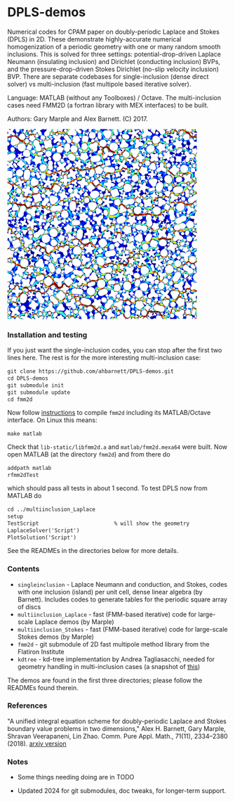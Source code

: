 # DPLS-demos

Numerical codes for CPAM paper on doubly-periodic Laplace and Stokes (DPLS)
in 2D. These demonstrate highly-accurate
numerical homogenization of a periodic geometry with one or many random smooth 
inclusions. This is solved for three settings:
potential-drop-driven Laplace Neumann (insulating inclusion) and
Dirichlet (conducting inclusion) BVPs,
and the pressure-drop-driven Stokes Dirichlet (no-slip velocity inclusion) BVP.
There are separate codebases for single-inclusion (dense direct solver) vs multi-inclusion (fast multipole based iterative solver).

Language: MATLAB (without any Toolboxes) / Octave. The multi-inclusion cases need FMM2D (a fortran library with MEX interfaces) to be built.

Authors: Gary Marple and Alex Barnett.  (C) 2017.

![doubly-periodic Stokes flow speed for 1000 inclusions](images/stokesK1e3.png)

### Installation and testing

If you just want the single-inclusion codes, you can stop after the first two lines here. The rest is for the more interesting multi-inclusion case:

```
git clone https://github.com/ahbarnett/DPLS-demos.git
cd DPLS-demos
git submodule init
git submodule update
cd fmm2d
```
Now follow [instructions](https://fmm2d.readthedocs.io/en/latest/install.html) to compile `fmm2d` including its MATLAB/Octave interface. On Linux this means:
```
make matlab
```
Check that `lib-static/libfmm2d.a` and `matlab/fmm2d.mexa64` were built.
Now open MATLAB (at the directory `fmm2d`) and from there do
```
addpath matlab
rfmm2dTest
```
which should pass all tests in about 1 second.
To test DPLS now from MATLAB do
```
cd ../multiinclusion_Laplace
setup
TestScript                        % will show the geometry
LaplaceSolver('Script')
PlotSolution('Script')
```
See the READMEs in the directories below for more details.


### Contents

  * `singleinclusion` - Laplace Neumann and conduction, and Stokes, codes with one inclusion (island) per unit cell, dense linear algebra (by Barnett). Includes codes to generate tables for the periodic square array of discs  
  * `multiinclusion_Laplace` - fast (FMM-based iterative) code for large-scale Laplace demos (by Marple)  
  * `multiinclusion_Stokes` - fast (FMM-based iterative) code for large-scale Stokes demos (by Marple)  
  * `fmm2d` - git submodule of 2D fast multipole method library from the Flatiron Institute  
  * `kdtree` - kd-tree implementation by Andrea Tagliasacchi, needed for geometry handling in multi-inclusion cases (a snapshot of [this](https://github.com/ataiya/kdtree))  

The demos are found in the first three directories; please follow the READMEs found therein.

### References

"A unified integral equation scheme for doubly-periodic Laplace and Stokes boundary value problems in two dimensions,"
Alex H. Barnett, Gary Marple, Shravan Veerapaneni, Lin Zhao.
Comm. Pure Appl. Math., 71(11), 2334–2380 (2018).
[arxiv version](https://arxiv.org/abs/1611.08038)

### Notes

* Some things needing doing are in TODO

* Updated 2024 for git submodules, doc tweaks, for longer-term support.

